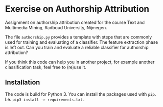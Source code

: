 # Exercise on Authorship Attribution
Assignment on authorship attribution created for the course Text and Multimedia Mining, Radboud University, Nijmegen.

The file `authorship.py` provides a template with steps that are commonly used for training and evaluating of a classifier.
The feature extraction phase is left out. Can you train and evaluate a reliable classifier for authorship attribution?

If you think this code can help you in another project, for example another classification task, feel free to (re)use it.


## Installation
The code is build for Python 3. You can install the packages used with `pip`. I.e. `pip3 install -r requirements.txt`.

